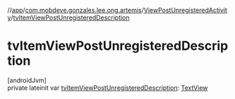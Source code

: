 //[app](../../../index.md)/[com.mobdeve.gonzales.lee.ong.artemis](../index.md)/[ViewPostUnregisteredActivity](index.md)/[tvItemViewPostUnregisteredDescription](tv-item-view-post-unregistered-description.md)

# tvItemViewPostUnregisteredDescription

[androidJvm]\
private lateinit var [tvItemViewPostUnregisteredDescription](tv-item-view-post-unregistered-description.md): [TextView](https://developer.android.com/reference/kotlin/android/widget/TextView.html)
